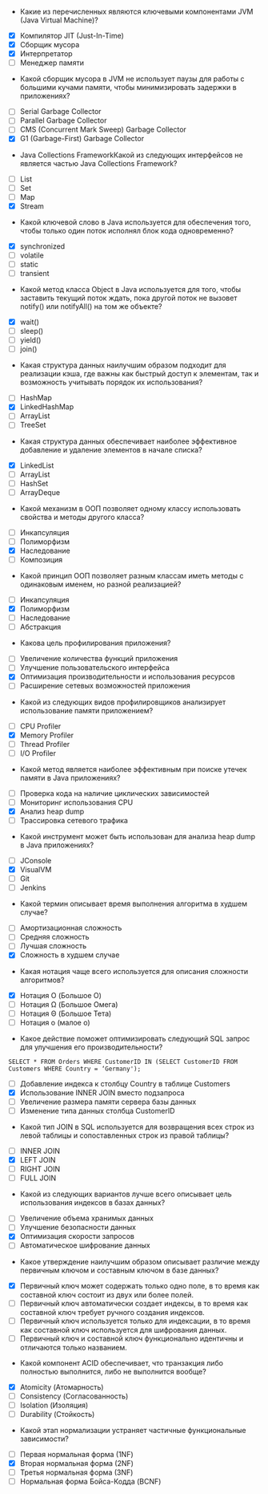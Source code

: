 * Какие из перечисленных являются ключевыми компонентами JVM (Java Virtual Machine)?

- [x] Компилятор JIT (Just-In-Time)
- [x] Сборщик мусора
- [x] Интерпретатор
- [ ] Менеджер памяти

* Какой сборщик мусора в JVM не использует паузы для работы с большими кучами памяти, чтобы минимизировать задержки в
  приложениях?

- [ ] Serial Garbage Collector
- [ ] Parallel Garbage Collector
- [ ] CMS (Concurrent Mark Sweep) Garbage Collector
- [x] G1 (Garbage-First) Garbage Collector

* Java Collections FrameworkКакой из следующих интерфейсов не является частью Java Collections Framework?

- [ ] List
- [ ] Set
- [ ] Map
- [x] Stream

* Какой ключевой слово в Java используется для обеспечения того, чтобы только один поток исполнял блок кода
  одновременно?

- [x] synchronized
- [ ] volatile
- [ ] static
- [ ] transient

* Какой метод класса Object в Java используется для того, чтобы заставить текущий поток ждать, пока другой поток не
  вызовет
  notify() или notifyAll() на том же объекте?

- [x] wait()
- [ ] sleep()
- [ ] yield()
- [ ] join()

* Какая структура данных наилучшим образом подходит для реализации кэша, где важны как быстрый доступ к элементам, так и
  возможность учитывать порядок их использования?

- [ ] HashMap
- [x] LinkedHashMap
- [ ] ArrayList
- [ ] TreeSet

* Какая структура данных обеспечивает наиболее эффективное добавление и удаление элементов в начале списка?

- [x] LinkedList
- [ ] ArrayList
- [ ] HashSet
- [ ] ArrayDeque

* Какой механизм в ООП позволяет одному классу использовать свойства и методы другого класса?

- [ ] Инкапсуляция
- [ ] Полиморфизм
- [x] Наследование
- [ ] Композиция

* Какой принцип ООП позволяет разным классам иметь методы с одинаковым именем, но разной реализацией?

- [ ] Инкапсуляция
- [x] Полиморфизм
- [ ] Наследование
- [ ] Абстракция

* Какова цель профилирования приложения?

- [ ] Увеличение количества функций приложения
- [ ] Улучшение пользовательского интерфейса
- [x] Оптимизация производительности и использования ресурсов
- [ ] Расширение сетевых возможностей приложения

* Какой из следующих видов профилировщиков анализирует использование памяти приложением?

- [ ] CPU Profiler
- [x] Memory Profiler
- [ ] Thread Profiler
- [ ] I/O Profiler

* Какой метод является наиболее эффективным при поиске утечек памяти в Java приложениях?

- [ ] Проверка кода на наличие циклических зависимостей
- [ ] Мониторинг использования CPU
- [x] Анализ heap dump
- [ ] Трассировка сетевого трафика

* Какой инструмент может быть использован для анализа heap dump в Java приложениях?

- [ ] JConsole
- [x] VisualVM
- [ ] Git
- [ ] Jenkins

* Какой термин описывает время выполнения алгоритма в худшем случае?

- [ ] Амортизационная сложность
- [ ] Средняя сложность
- [ ] Лучшая сложность
- [x] Сложность в худшем случае

* Какая нотация чаще всего используется для описания сложности алгоритмов?

- [x] Нотация O (Большое О)
- [ ] Нотация Ω (Большое Омега)
- [ ] Нотация Θ (Большое Тета)
- [ ] Нотация о (малое о)

* Какое действие поможет оптимизировать следующий SQL запрос для улучшения его производительности?

```SELECT * FROM Orders WHERE CustomerID IN (SELECT CustomerID FROM Customers WHERE Country = ‘Germany');```

- [ ] Добавление индекса к столбцу Country в таблице Customers
- [x] Использование INNER JOIN вместо подзапроса
- [ ] Увеличение размера памяти сервера базы данных
- [ ] Изменение типа данных столбца CustomerID

* Какой тип JOIN в SQL используется для возвращения всех строк из левой таблицы и сопоставленных строк из правой
  таблицы?

- [ ] INNER JOIN
- [x] LEFT JOIN
- [ ] RIGHT JOIN
- [ ] FULL JOIN

* Какой из следующих вариантов лучше всего описывает цель использования индексов в базах данных?

- [ ] Увеличение объема хранимых данных
- [ ] Улучшение безопасности данных
- [x] Оптимизация скорости запросов
- [ ] Автоматическое шифрование данных

* Какое утверждение наилучшим образом описывает различие между первичным ключом и составным ключом в базе данных?

- [x] Первичный ключ может содержать только одно поле, в то время как составной ключ состоит из двух или более полей.
- [ ] Первичный ключ автоматически создает индексы, в то время как составной ключ требует ручного создания индексов.
- [ ] Первичный ключ используется только для индексации, в то время как составной ключ используется для шифрования
  данных.
- [ ] Первичный ключ и составной ключ функционально идентичны и отличаются только названием.

* Какой компонент ACID обеспечивает, что транзакция либо полностью выполнится, либо не выполнится вообще?

- [x] Atomicity (Атомарность)
- [ ] Consistency (Согласованность)
- [ ] Isolation (Изоляция)
- [ ] Durability (Стойкость)

* Какой этап нормализации устраняет частичные функциональные зависимости?

- [ ] Первая нормальная форма (1NF)
- [x] Вторая нормальная форма (2NF)
- [ ] Третья нормальная форма (3NF)
- [ ] Нормальная форма Бойса-Кодда (BCNF)